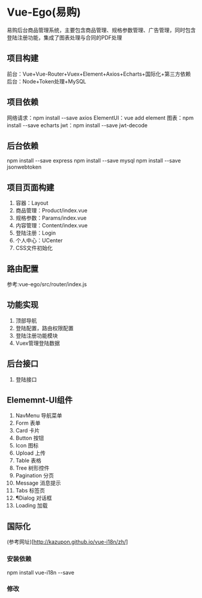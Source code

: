 # Vue-Ego(易购)
易购后台商品管理系统，主要包含商品管理、规格参数管理、广告管理，同时包含登陆注册功能，集成了图表处理与合同的PDF处理

## 项目构建
前台：Vue+Vue-Router+Vuex+Element+Axios+Echarts+国际化+第三方依赖
后台：Node+Token处理+MySQL

## 项目依赖
网络请求：npm install --save axios
ElementUI：vue add element
图表：npm install --save echarts
jwt：npm install --save jwt-decode

## 后台依赖
npm install --save express
npm install --save mysql
npm install --save jsonwebtoken

## 项目页面构建
1. 容器：Layout
2. 商品管理：Product/index.vue
3. 规格参数：Params/index.vue
4. 内容管理：Content/index.vue
5. 登陆注册：Login
6. 个人中心：UCenter
7. CSS文件初始化

## 路由配置
参考:vue-ego/src/router/index.js

## 功能实现
1. 顶部导航
2. 登陆配置，路由权限配置
3. 登陆注册功能模块
4. Vuex管理登陆数据

## 后台接口
1. 登陆接口

## Elememnt-UI组件
1. NavMenu 导航菜单
2. Form 表单
3. Card 卡片
4. Button 按钮
5. Icon 图标
6. Upload 上传
7. Table 表格
8. Tree 树形控件
9. Pagination 分页
10. Message 消息提示
11. Tabs 标签页
12. ¶Dialog 对话框
13. Loading 加载

## 国际化
(参考网址)[http://kazupon.github.io/vue-i18n/zh/]
### 安装依赖
npm install vue-i18n --save

<!-- 修改 -->
### 修改

